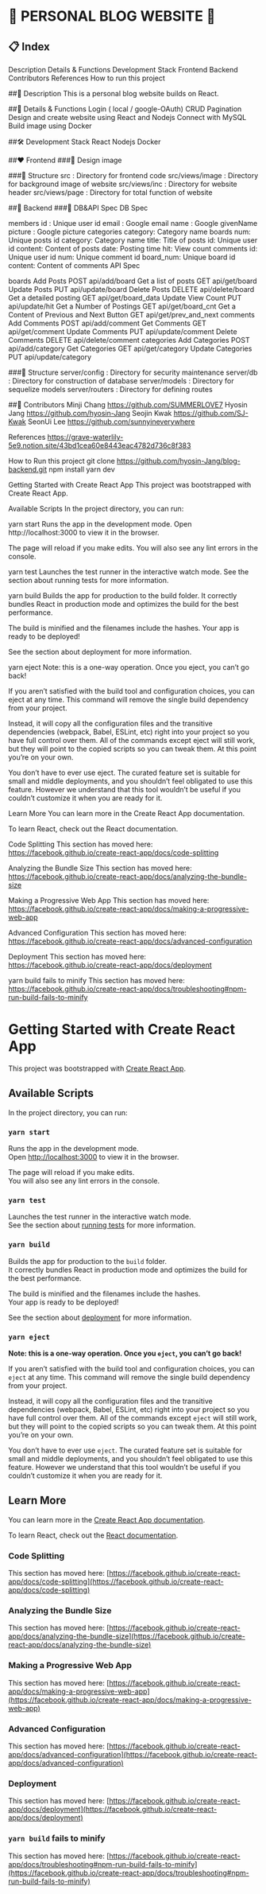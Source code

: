# 🐳 PERSONAL BLOG WEBSITE 🐳
## 📋 Index
Description
Details & Functions
Development Stack
Frontend
Backend
Contributors
References
How to run this project

##📌 Description
This is a personal blog website builds on React.


##🔎 Details & Functions
Login ( local / google-OAuth)
CRUD
Pagination
Design and create website using React and Nodejs
Connect with MySQL
Build image using Docker

##🛠 Development Stack
React
Nodejs
Docker

##❤️ Frontend
###🎨 Design
image


###📁 Structure
src : Directory for frontend code
src/views/image : Directory for background image of website
src/views/inc : Directory for website header
src/views/page : Directory for total function of website

##💙 Backend
###📄 DB&API Spec
DB Spec

members
id : Unique user id
email : Google email
name : Google givenName
picture : Google picture
categories
category: Category name
boards
num: Unique posts id
category: Category name
title: Title of posts
id: Unique user id
content: Content of posts
date: Posting time
hit: View count
comments
id: Unique user id
num: Unique comment id
board_num: Unique board id
content: Content of comments
API Spec

boards
Add Posts
POST api/add/board
Get a list of posts
GET api/get/board
Update Posts
PUT api/update/board
Delete Posts
DELETE api/delete/board
Get a detailed posting
GET api/get/board_data
Update View Count
PUT api/update/hit
Get a Number of Postings
GET api/get/board_cnt
Get a Content of Previous and Next Button
GET api/get/prev_and_next
comments
Add Comments
POST api/add/comment
Get Comments
GET api/get/comment
Update Comments
PUT api/update/comment
Delete Comments
DELETE api/delete/comment
categories
Add Categories
POST api/add/category
Get Categories
GET api/get/category
Update Categories
PUT api/update/category

###📁 Structure
server/config : Directory for security maintenance
server/db : Directory for construction of database
server/models : Directory for sequelize models
server/routers : Directory for defining routes

##👸 Contributors
Minji Chang https://github.com/SUMMERLOVE7
Hyosin Jang https://github.com/hyosin-Jang
Seojin Kwak https://github.com/SJ-Kwak
SeonUi Lee https://github.com/sunnyineverywhere


References
https://grave-waterlily-5e9.notion.site/43bd1cea60e8443eac4782d736c8f383


How to Run this project
git clone https://github.com/hyosin-Jang/blog-backend.git
npm install
yarn dev


Getting Started with Create React App
This project was bootstrapped with Create React App.

Available Scripts
In the project directory, you can run:

yarn start
Runs the app in the development mode.
Open http://localhost:3000 to view it in the browser.

The page will reload if you make edits.
You will also see any lint errors in the console.

yarn test
Launches the test runner in the interactive watch mode.
See the section about running tests for more information.

yarn build
Builds the app for production to the build folder.
It correctly bundles React in production mode and optimizes the build for the best performance.

The build is minified and the filenames include the hashes.
Your app is ready to be deployed!

See the section about deployment for more information.

yarn eject
Note: this is a one-way operation. Once you eject, you can’t go back!

If you aren’t satisfied with the build tool and configuration choices, you can eject at any time. This command will remove the single build dependency from your project.

Instead, it will copy all the configuration files and the transitive dependencies (webpack, Babel, ESLint, etc) right into your project so you have full control over them. All of the commands except eject will still work, but they will point to the copied scripts so you can tweak them. At this point you’re on your own.

You don’t have to ever use eject. The curated feature set is suitable for small and middle deployments, and you shouldn’t feel obligated to use this feature. However we understand that this tool wouldn’t be useful if you couldn’t customize it when you are ready for it.

Learn More
You can learn more in the Create React App documentation.

To learn React, check out the React documentation.

Code Splitting
This section has moved here: https://facebook.github.io/create-react-app/docs/code-splitting

Analyzing the Bundle Size
This section has moved here: https://facebook.github.io/create-react-app/docs/analyzing-the-bundle-size

Making a Progressive Web App
This section has moved here: https://facebook.github.io/create-react-app/docs/making-a-progressive-web-app

Advanced Configuration
This section has moved here: https://facebook.github.io/create-react-app/docs/advanced-configuration

Deployment
This section has moved here: https://facebook.github.io/create-react-app/docs/deployment

yarn build fails to minify
This section has moved here: https://facebook.github.io/create-react-app/docs/troubleshooting#npm-run-build-fails-to-minify




# Getting Started with Create React App

This project was bootstrapped with [Create React App](https://github.com/facebook/create-react-app).

## Available Scripts

In the project directory, you can run:

### `yarn start`

Runs the app in the development mode.\
Open [http://localhost:3000](http://localhost:3000) to view it in the browser.

The page will reload if you make edits.\
You will also see any lint errors in the console.

### `yarn test`

Launches the test runner in the interactive watch mode.\
See the section about [running tests](https://facebook.github.io/create-react-app/docs/running-tests) for more information.

### `yarn build`

Builds the app for production to the `build` folder.\
It correctly bundles React in production mode and optimizes the build for the best performance.

The build is minified and the filenames include the hashes.\
Your app is ready to be deployed!

See the section about [deployment](https://facebook.github.io/create-react-app/docs/deployment) for more information.

### `yarn eject`

**Note: this is a one-way operation. Once you `eject`, you can’t go back!**

If you aren’t satisfied with the build tool and configuration choices, you can `eject` at any time. This command will remove the single build dependency from your project.

Instead, it will copy all the configuration files and the transitive dependencies (webpack, Babel, ESLint, etc) right into your project so you have full control over them. All of the commands except `eject` will still work, but they will point to the copied scripts so you can tweak them. At this point you’re on your own.

You don’t have to ever use `eject`. The curated feature set is suitable for small and middle deployments, and you shouldn’t feel obligated to use this feature. However we understand that this tool wouldn’t be useful if you couldn’t customize it when you are ready for it.

## Learn More

You can learn more in the [Create React App documentation](https://facebook.github.io/create-react-app/docs/getting-started).

To learn React, check out the [React documentation](https://reactjs.org/).

### Code Splitting

This section has moved here: [https://facebook.github.io/create-react-app/docs/code-splitting](https://facebook.github.io/create-react-app/docs/code-splitting)

### Analyzing the Bundle Size

This section has moved here: [https://facebook.github.io/create-react-app/docs/analyzing-the-bundle-size](https://facebook.github.io/create-react-app/docs/analyzing-the-bundle-size)

### Making a Progressive Web App

This section has moved here: [https://facebook.github.io/create-react-app/docs/making-a-progressive-web-app](https://facebook.github.io/create-react-app/docs/making-a-progressive-web-app)

### Advanced Configuration

This section has moved here: [https://facebook.github.io/create-react-app/docs/advanced-configuration](https://facebook.github.io/create-react-app/docs/advanced-configuration)

### Deployment

This section has moved here: [https://facebook.github.io/create-react-app/docs/deployment](https://facebook.github.io/create-react-app/docs/deployment)

### `yarn build` fails to minify

This section has moved here: [https://facebook.github.io/create-react-app/docs/troubleshooting#npm-run-build-fails-to-minify](https://facebook.github.io/create-react-app/docs/troubleshooting#npm-run-build-fails-to-minify)
